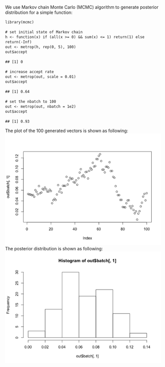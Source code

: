 We use Markov chain Monte Carlo (MCMC) algorithm to generate posterior
distribution for a simple function:

    library(mcmc)

    # set initial state of Markov chain
    h <- function(x) if (all(x >= 0) && sum(x) <= 1) return(1) else return(-Inf)
    out <- metrop(h, rep(0, 5), 100)
    out$accept

    ## [1] 0

    # increase accept rate
    out <- metrop(out, scale = 0.01)
    out$accept

    ## [1] 0.64

    # set the nbatch to 100
    out <- metrop(out, nbatch = 1e2)
    out$accept

    ## [1] 0.93

The plot of the 100 generated vectors is shown as following:
![](mcmc_files/figure-markdown_strict/unnamed-chunk-2-1.png)  
 The posterior distribution is shown as following:
![](mcmc_files/figure-markdown_strict/unnamed-chunk-3-1.png)
